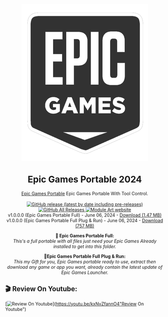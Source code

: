 <p align="center">
  <img src="/EpicGames_hk4tech.png">
</p>
<h1 align="center">Epic Games Portable 2024</h1>

<p align="center">
  <a href="https://hk4tech.com/g-tut/epicgamesportable">Epic Games Portable</a> Epic Games Portable With Tool Control.
  <br><br>
  <a href="https://github.com/AhmedNasserHK/Epic-Games-Portable/releases">
    <img alt="GitHub release (latest by date including pre-releases)" src="https://img.shields.io/github/v/release/AhmedNasserHK/Epic-Games-Portable?include_prereleases">
    <img alt="GitHub All Releases" src="https://img.shields.io/github/downloads/AhmedNasserHK/Epic-Games-Portable/total">
  </a>
  <a href="https://hk4tech.com">
    <img alt="Module Art website" src="https://img.shields.io/badge/www-HKProjects-%2300BCD4">
  </a>
  <a href="https://hk4tech.com/home/Epic-Games-Portable">
  </a>
  <br>
  v1.0.0.0 (Epic Games Portable Full) - June 06, 2024 - <a href="https://github.com/AhmedNasserHK/Epic-Games-Portable/releases/download/1.0.0.0/EpicGames.Portable.FULL.7z">Download (1.47 MB)</a>
   <br>
  v1.0.0.0 (Epic Games Portable Full Plug & Run) - June 06, 2024 - <a href="https://github.com/AhmedNasserHK/Epic-Games-Portable/releases/download/1.0.0.0/EpicGames.Portable.Plug.Run.HTML">Download (757 MB)</a>
  <br>

<p style="text-align: center;"><strong>🔆 Epic Games Portable Full:</strong><br /><em>This's a full portable with all files just need your Epic Games Already installed to get into this folder.</em></p>
<p style="text-align: center;"><strong>🔆Epic Games Portable Full Plug &amp; Run:</strong><br /><em>This my Gift for you, Epic Games portable ready to use, extract then download any game or app you want, already contain the latest update of Epic Games Launcher.</em></p>

## 🎬 Review On Youtube:

[![Review On Youtube](https://img.youtube.com/vi/kxNvZfannO4/0.jpg)](https://youtu.be/kxNvZfannO4"Review On Youtube")

</p>



